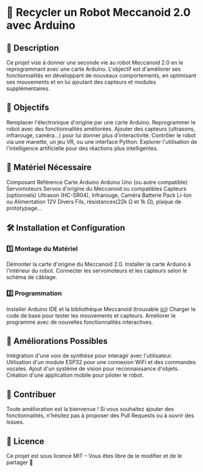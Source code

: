 # 🤖 Recycler un Robot Meccanoid 2.0 avec Arduino

## 📌 Description

Ce projet vise à donner une seconde vie au robot Meccanoid 2.0 en le reprogrammant avec une carte Arduino. L'objectif est d'améliorer ses fonctionnalités en développant de nouveaux comportements, en optimisant ses mouvements et en lui ajoutant des capteurs et modules supplémentaires.

## 🎯 Objectifs

Remplacer l'électronique d'origine par une carte Arduino.
Reprogrammer le robot avec des fonctionnalités améliorées.
Ajouter des capteurs (ultrasons, infrarouge, caméra…) pour lui donner plus d'interactivité.
Contrôler le robot via une manette, un jeu VR, ou une interface Python.
Explorer l'utilisation de l'intelligence artificielle pour des réactions plus intelligentes.

## 🔧 Matériel Nécessaire

Composant	              Référence
Carte Arduino	          Arduino Uno (ou autre compatible)
Servomoteurs	          Servos d'origine du Meccanoid ou compatibles
Capteurs (optionnels)	  Ultrason (HC-SR04), Infrarouge, Caméra
Batterie	              Pack Li-Ion ou Alimentation 12V
Divers	                Fils, résistances(22k Ω et 1k Ω), plaque de prototypage…

## 🛠️ Installation et Configuration

### 1️⃣ Montage du Matériel

Démonter la carte d'origine du Meccanoid 2.0.
Installer la carte Arduino à l'intérieur du robot.
Connecter les servomoteurs et les capteurs selon le schéma de câblage.

### 2️⃣ Programmation

Installer Arduino IDE et la bibliothèque Meccanoid (trouvable [ici](https://github.com/alexfrederiksen/MeccanoidForArduino))
Charger le code de base pour tester les mouvements et capteurs.
Améliorer le programme avec de nouvelles fonctionnalités interactives.

## 🚀 Améliorations Possibles

Intégration d'une voix de synthèse pour interagir avec l'utilisateur.
Utilisation d'un module ESP32 pour une connexion WiFi et des commandes vocales.
Ajout d'un système de vision pour reconnaissance d'objets.
Création d'une application mobile pour piloter le robot.

## 📢 Contribuer

Toute amélioration est la bienvenue ! Si vous souhaitez ajouter des fonctionnalités, n'hésitez pas à proposer des Pull Requests ou à ouvrir des Issues.

## 📜 Licence

Ce projet est sous licence MIT – Vous êtes libre de le modifier et de le partager 🚀


